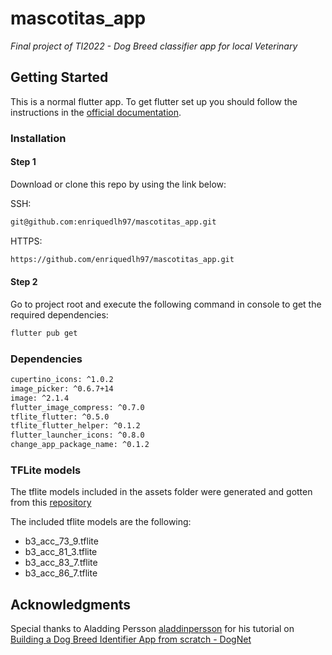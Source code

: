 # mascotitas_app

_Final project of TI2022 - Dog Breed classifier app for local Veterinary_ 

## Getting Started

This is a normal flutter app. To get flutter set up you should follow the instructions in the [official documentation](https://flutter.dev/docs/get-started/install).

### Installation

#### Step 1

Download or clone this repo by using the link below:

SSH:
```bash
git@github.com:enriquedlh97/mascotitas_app.git
```

HTTPS:
```bash
https://github.com/enriquedlh97/mascotitas_app.git
```

#### Step 2

Go to project root and execute the following command in console to get the required dependencies:
```bash
flutter pub get 
```

### Dependencies

```bash
cupertino_icons: ^1.0.2
image_picker: ^0.6.7+14
image: ^2.1.4
flutter_image_compress: ^0.7.0
tflite_flutter: ^0.5.0
tflite_flutter_helper: ^0.1.2
flutter_launcher_icons: ^0.8.0
change_app_package_name: ^0.1.2
```

### TFLite models

The tflite models included in the assets folder were generated and gotten from this [repository](https://github.com/enriquedlh97/DogBreedClassifier)

The included tflite models are the following:

- b3_acc_73_9.tflite
- b3_acc_81_3.tflite
- b3_acc_83_7.tflite
- b3_acc_86_7.tflite


## Acknowledgments 

Special thanks to Aladding Persson [aladdinpersson](https://github.com/aladdinpersson) for his tutorial on [Building a Dog Breed Identifier App from scratch - DogNet](https://youtu.be/XU5rTgfnq6E)
